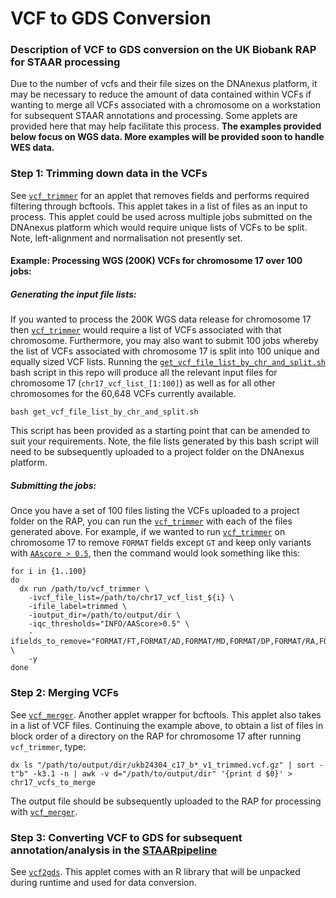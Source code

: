 # VCF to GDS Conversion
### Description of VCF to GDS conversion on the UK Biobank RAP for STAAR processing

Due to the number of vcfs and their file sizes on the DNAnexus platform, it may be necessary to reduce the amount of data 
contained within VCFs if wanting to merge all VCFs associated with a chromosome on a workstation for subsequent STAAR annotations and processing. 
Some applets are provided here that may help facilitate this process. **The examples provided below focus on WGS data. More examples will be provided soon to handle WES data.**

### Step 1: Trimming down data in the VCFs
See [`vcf_trimmer`](https://github.com/drarwood/vcf_trimmer) for an applet that removes fields and performs required filtering through bcftools.
This applet takes in a list of files as an input to process. This applet could be used across multiple jobs submitted on the DNAnexus platform which would require unique lists of VCFs to be split. Note, left-alignment and normalisation not presently set.

#### Example: Processing WGS (200K) VCFs for chromosome 17 over 100 jobs:
##### Generating the input file lists:
If you wanted to process the 200K WGS data release for chromosome 17 then [`vcf_trimmer`](https://github.com/drarwood/vcf_trimmer) would require a list of VCFs associated with that chromosome. 
Furthermore, you may also want to submit 100 jobs whereby the list of VCFs associated with chromosome 17 is split into 100 unique and equally sized VCF lists.
Running the [`get_vcf_file_list_by_chr_and_split.sh`](https://github.com/drarwood/vcf_to_gds_overview/blob/master/get_vcf_file_list_by_chr_and_split.sh) bash script in this repo will produce all the relevant input files for chromosome 17 (`chr17_vcf_list_[1:100]`)
as well as for all other chromosomes for the 60,648 VCFs currently available.
```
bash get_vcf_file_list_by_chr_and_split.sh
```
This script has been provided as a starting point that can be amended to suit your requirements.
Note, the file lists generated by this bash script will need to be subsequently uploaded to a project folder on the DNAnexus platform.
##### Submitting the jobs:
Once you have a set of 100 files listing the VCFs uploaded to a project folder on the RAP, you can run the [`vcf_trimmer`](https://github.com/drarwood/vcf_trimmer) with each of the files generated above. 
For example, if we wanted to run [`vcf_trimmer`](https://github.com/drarwood/vcf_trimmer) on chromosome 17 to remove `FORMAT` fields except `GT` and keep only variants with [`AAscore > 0.5`](https://doi.org/10.1038/s41586-022-04965-x), 
then the command would look something like this:

```
for i in {1..100}
do
  dx run /path/to/vcf_trimmer \
    -ivcf_file_list=/path/to/chr17_vcf_list_${i} \
    -ifile_label=trimmed \
    -ioutput_dir=/path/to/output/dir \
    -iqc_thresholds="INFO/AAScore>0.5" \
    -ifields_to_remove="FORMAT/FT,FORMAT/AD,FORMAT/MD,FORMAT/DP,FORMAT/RA,FORMAT/PP,FORMAT/GQ,FORMAT/PL" \
    -y
done
```

### Step 2: Merging VCFs
See [`vcf_merger`](https://github.com/drarwood/vcf_merger). Another applet wrapper for bcftools.
This applet also takes in a list of VCF files. Continuing the example above, to obtain a list of files in block order of a directory on the RAP for chromosome 17 after running `vcf_trimmer`, type:
```
dx ls "/path/to/output/dir/ukb24304_c17_b*_v1_trimmed.vcf.gz" | sort -t"b" -k3.1 -n | awk -v d="/path/to/output/dir" '{print d $0}' > chr17_vcfs_to_merge
```
The output file should be subsequently uploaded to the RAP for processing with [`vcf_merger`](https://github.com/drarwood/vcf_merger).

### Step 3: Converting VCF to GDS for subsequent annotation/analysis in the [STAARpipeline](https://doi.org/10.1038/s41592-022-01640-x)
See [`vcf2gds`](https://github.com/drarwood/vcf2gds). This applet comes with an R library that will be unpacked during runtime and used for data conversion.

